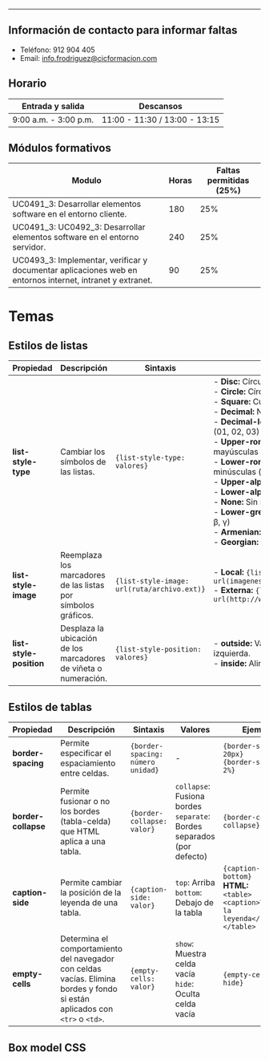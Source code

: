 
---
## Información de contacto para informar faltas

- Teléfono: 912 904 405
- Email: info.frodriguez@cicformacion.com
## Horario

Entrada y salida | Descansos
---|---
9:00 a.m. - 3:00 p.m. | 11:00 - 11:30 / 13:00 - 13:15

## Módulos formativos

| Modulo                                                                                                    | Horas | Faltas permitidas (25%) |
| --------------------------------------------------------------------------------------------------------- | ----- | ----------------------- |
| UC0491_3: Desarrollar elementos software en el entorno cliente.                                           | 180   | 25%                     |
| UC0491_3: UC0492_3: Desarrollar elementos software en el entorno servidor.                                | 240   | 25%                     |
| UC0493_3: Implementar, verificar y documentar aplicaciones web en entornos internet, intranet y extranet. | 90    | 25%                     |

# Temas

## Estilos de listas

| **Propiedad**           | **Descripción**                                                 | **Sintaxis**                                | **Valores**                                                                                                                                                                                                                                                                                                                                                                                                                                                                                                                                                                                                                                    | **Ejemplos**                                                                                                   |
| ----------------------- | --------------------------------------------------------------- | ------------------------------------------- | ---------------------------------------------------------------------------------------------------------------------------------------------------------------------------------------------------------------------------------------------------------------------------------------------------------------------------------------------------------------------------------------------------------------------------------------------------------------------------------------------------------------------------------------------------------------------------------------------------------------------------------------------- | -------------------------------------------------------------------------------------------------------------- |
| **list-style-type**     | Cambiar los símbolos de las listas.                             | `{list-style-type: valores}`                | - **Disc:** Círculo relleno  <br> - **Circle:** Círculo vacío  <br> - **Square:** Cuadrado  <br> - **Decimal:** Números correlativos  <br> - **Decimal-leading-zero:** Números con ceros (01, 02, 03)  <br> - **Upper-roman:** Números romanos en mayúsculas (I, II, III)  <br> - **Lower-roman:** Números romanos en minúsculas (i, ii, iii)  <br> - **Upper-alpha / Upper-latin:** Letras mayúsculas  <br> - **Lower-alpha / Lower-latin:** Letras minúsculas  <br> - **None:** Sin símbolo  <br> - **Lower-greek:** Letras griegas en minúscula (α, β, γ)  <br> - **Armenian:** Símbolos armenios  <br> - **Georgian:** Símbolos georgianos | `{list-style-type: upper-roman}` <br> `{list-style-type: none}` <br> `{list-style-type: decimal}`              |
| **list-style-image**    | Reemplaza los marcadores de las listas por símbolos gráficos.   | `{list-style-image: url(ruta/archivo.ext)}` | - **Local:** `{list-style-image: url(imagenes/icono.ico)}` <br> - **Externa:** `{list-style-image: url(http://www.imagenes.com/iconos/icono.ico)}`                                                                                                                                                                                                                                                                                                                                                                                                                                                                                             | `{list-style-image: url(imagenes/icono.ico)` <br> `{list-style-image: url(http://www.imagenes.com/icono.ico)}` |
| **list-style-position** | Desplaza la ubicación de los marcadores de viñeta o numeración. | `{list-style-position: valores}`            | - **outside:** Valor por defecto, alineado a la izquierda. <br> - **inside:** Alineado a la derecha con el texto.                                                                                                                                                                                                                                                                                                                                                                                                                                                                                                                              | `{list-style-position: inside}`                                                                                |

## Estilos de tablas

| **Propiedad**       | **Descripción**                                                                                                             | **Sintaxis**                      | **Valores**                                                                | **Ejemplo**                                                                                                          |
| ------------------- | --------------------------------------------------------------------------------------------------------------------------- | --------------------------------- | -------------------------------------------------------------------------- | -------------------------------------------------------------------------------------------------------------------- |
| **border-spacing**  | Permite especificar el espaciamiento entre celdas.                                                                          | `{border-spacing: número unidad}` | -                                                                          | `{border-spacing: 20px}` <br> `{border-spacing: 2%}`                                                                 |
| **border-collapse** | Permite fusionar o no los bordes (tabla-celda) que HTML aplica a una tabla.                                                 | `{border-collapse: valor}`        | `collapse`: Fusiona bordes <br> `separate`: Bordes separados (por defecto) | `{border-collapse: collapse}`                                                                                        |
| **caption-side**    | Permite cambiar la posición de la leyenda de una tabla.                                                                     | `{caption-side: valor}`           | `top`: Arriba <br> `bottom`: Debajo de la tabla                            | `{caption-side: bottom}` <br> **HTML:** <br> `<table>` <br> `<caption>Texto de la leyenda</caption>` <br> `</table>` |
| **empty-cells**     | Determina el comportamiento del navegador con celdas vacías. Elimina bordes y fondo si están aplicados con `<tr>` o `<td>`. | `{empty-cells: valor}`            | `show`: Muestra celda vacía <br> `hide`: Oculta celda vacía                | `{empty-cells: hide}`                                                                                                |

## Box model CSS